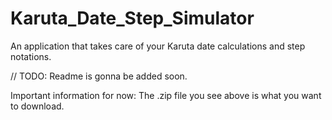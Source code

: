 # Karuta_Date_Step_Simulator
An application that takes care of your Karuta date calculations and step notations.

// TODO: Readme is gonna be added soon.

Important information for now: The .zip file you see above is what you want to download.
